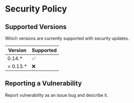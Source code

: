 # Security Policy

## Supported Versions

Which versions are currently supported with security updates.

| Version  | Supported          |
|----------| ------------------ |
| 0.14.*   | :white_check_mark: |
| < 0.13.* | :x:                |

## Reporting a Vulnerability

Report vulnerability as an issue bug and describe it.

